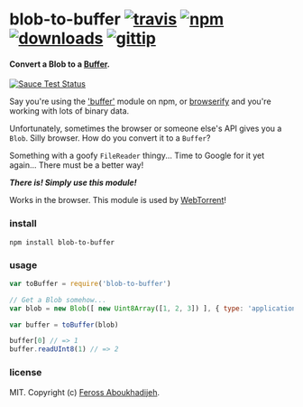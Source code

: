 # blob-to-buffer [![travis](https://img.shields.io/travis/feross/blob-to-buffer.svg)](https://travis-ci.org/feross/blob-to-buffer) [![npm](https://img.shields.io/npm/v/blob-to-buffer.svg)](https://npmjs.org/package/blob-to-buffer) [![downloads](https://img.shields.io/npm/dm/blob-to-buffer.svg)](https://npmjs.org/package/blob-to-buffer) [![gittip](https://img.shields.io/gittip/feross.svg)](https://www.gittip.com/feross/)

#### Convert a Blob to a [Buffer](https://github.com/feross/buffer).

[![Sauce Test Status](https://saucelabs.com/browser-matrix/simple-websocket.svg)](https://saucelabs.com/u/simple-websocket)

Say you're using the ['buffer'](https://github.com/feross/buffer) module on npm, or
[browserify](http://browserify.org/) and you're working with lots of binary data.

Unfortunately, sometimes the browser or someone else's API gives you a `Blob`. Silly
browser. How do you convert it to a `Buffer`?

Something with a goofy `FileReader` thingy... Time to Google for it yet again... There must be a better way!

***There is! Simply use this module!***

Works in the browser. This module is used by [WebTorrent](http://webtorrent.io)!

### install

```
npm install blob-to-buffer
```

### usage

```js
var toBuffer = require('blob-to-buffer')

// Get a Blob somehow...
var blob = new Blob([ new Uint8Array([1, 2, 3]) ], { type: 'application/octet-binary' })

var buffer = toBuffer(blob)

buffer[0] // => 1
buffer.readUInt8(1) // => 2
```

### license

MIT. Copyright (c) [Feross Aboukhadijeh](http://feross.org).
